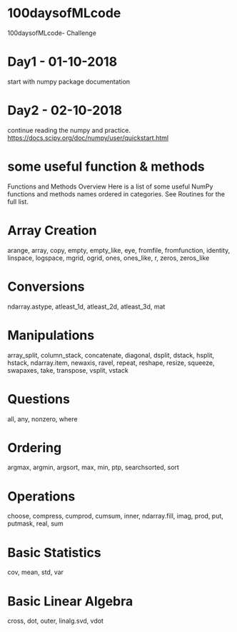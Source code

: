 # 100daysofMLcode
100daysofMLcode- Challenge

# Day1 - 01-10-2018
start with numpy package documentation

# Day2 - 02-10-2018
continue reading the numpy and practice.
https://docs.scipy.org/doc/numpy/user/quickstart.html

# some useful function & methods
Functions and Methods Overview
Here is a list of some useful NumPy functions and methods names ordered in categories. See Routines for the full list.

# Array Creation
arange, array, copy, empty, empty_like, eye, fromfile, fromfunction, identity, linspace, logspace, mgrid, ogrid, ones, ones_like, r, zeros, zeros_like
# Conversions
ndarray.astype, atleast_1d, atleast_2d, atleast_3d, mat
# Manipulations
array_split, column_stack, concatenate, diagonal, dsplit, dstack, hsplit, hstack, ndarray.item, newaxis, ravel, repeat, reshape, resize, squeeze, swapaxes, take, transpose, vsplit, vstack
# Questions
all, any, nonzero, where
# Ordering
argmax, argmin, argsort, max, min, ptp, searchsorted, sort
# Operations
choose, compress, cumprod, cumsum, inner, ndarray.fill, imag, prod, put, putmask, real, sum
# Basic Statistics
cov, mean, std, var
# Basic Linear Algebra
cross, dot, outer, linalg.svd, vdot

